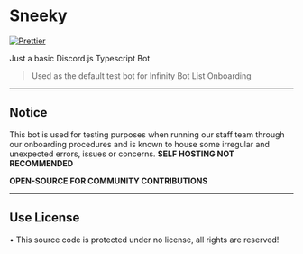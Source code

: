 # Sneeky

[![Prettier](https://github.com/InfinityBotList/Sneeky/actions/workflows/prettier.yml/badge.svg?branch=master)](https://github.com/InfinityBotList/Sneeky/actions/workflows/prettier.yml)

Just a basic Discord.js Typescript Bot

> Used as the default test bot for Infinity Bot List Onboarding

---

## Notice
This bot is used for testing purposes when running our staff team
through our onboarding procedures and is known to house some irregular
and unexpected errors, issues or concerns. **SELF HOSTING NOT RECOMMENDED**

**OPEN-SOURCE FOR COMMUNITY CONTRIBUTIONS**

---

## Use License 

• This source code is protected under no license, all rights are reserved!
